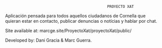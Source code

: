                                                   PROYECTO XAT

Aplicación pensada para todos aquellos ciudadanos de Cornella que quieran estar en contacto, publicar denuncias o notícias y hablar por chat.

Site available at: marcge.site/ProyectoXat/proyectoXat/public/

Developed by: Dani Gracia & Marc Guerra.
